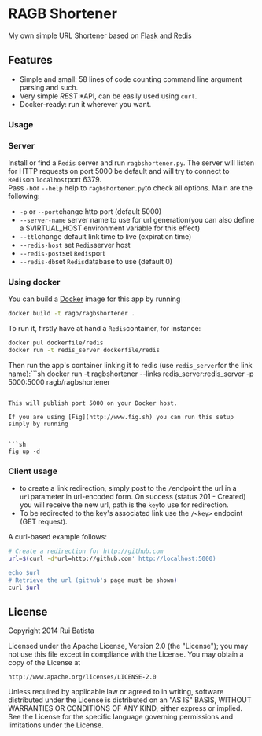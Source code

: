 # RAGB Shortener

My own simple URL Shortener based on [Flask](http://flask.pocoo.org) and 
[Redis](http://redis.io)

## Features

* Simple and small: 58 lines of code counting command line argument parsing and such.
* Very simple *REST* *API, can be easily used using `curl`.
* Docker-ready: run it wherever you want.


### Usage

### Server

Install or find a `Redis` server and run `ragbshortener.py`. The server will listen for HTTP requests on port 5000 be default and will try to connect to `Redis`on `localhost`port 6379.  
Pass `-h`or `--help` help to `ragbshortener.py`to check all options. Main are the following:

* `-p` or `--port`change http port (default 5000)
* `--server-name` server name to use for url generation(you can also define a $VIRTUAL_HOST environment variable for this effect)
* `--ttl`change default link time to live (expiration time)
* `--redis-host` set `Redis`server host
* `--redis-post`set `Redis`port
* `--redis-db`set `Redis`database to use (default 0)


### Using docker

You can build a [Docker](https://www.docker.com) image for this app by running

```sh
docker build -t ragb/ragbshortener .
```

To run it, firstly have at hand a `Redis`container, for instance:

```sh
docker pul dockerfile/redis
docker run -t redis_server dockerfile/redis
```

Then run the app's container linking it to redis (use `redis_server`for the link name):```sh
docker run -t ragbshortener --links redis_server:redis_server -p 5000:5000 ragb/ragbshortener
```

This will publish port 5000 on your Docker host.

If you are using [Fig](http://www.fig.sh) you can run this setup simply by running


```sh
fig up -d
```

### Client usage

* to create a link redirection, simply post to the `/`endpoint the url in a `url`parameter in url-encoded form. On success (status 201 - Created) you will receive the new url, path is the `key`to use for redirection.
* To be redirected to the key's associated link use the `/<key>` endpoint (GET request).

A curl-based example follows:


```sh
# Create a redirection for http://github.com
url=$(curl -d*url=http://github.com' http://localhost:5000)

echo $url
# Retrieve the url (github's page must be shown)
curl $url
```

## License


Copyright 2014 Rui Batista

Licensed under the Apache License, Version 2.0 (the "License");
you may not use this file except in compliance with the License.
You may obtain a copy of the License at

    http://www.apache.org/licenses/LICENSE-2.0

Unless required by applicable law or agreed to in writing, software
distributed under the License is distributed on an "AS IS" BASIS,
WITHOUT WARRANTIES OR CONDITIONS OF ANY KIND, either express or implied.
See the License for the specific language governing permissions and
limitations under the License.
